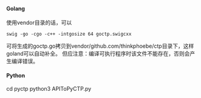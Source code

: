#### Golang
使用vendor目录的话，可以
```
swig -go -cgo -c++ -intgosize 64 goctp.swigcxx
```
可将生成的goctp.go拷贝到vendor/github.com/thinkphoebe/ctp目录下，这样goland可以自动补全。
但应注意：编译可执行程序时该文件不能存在，否则会产生编译错误。

#### Python
cd pyctp
python3 APIToPyCTP.py
